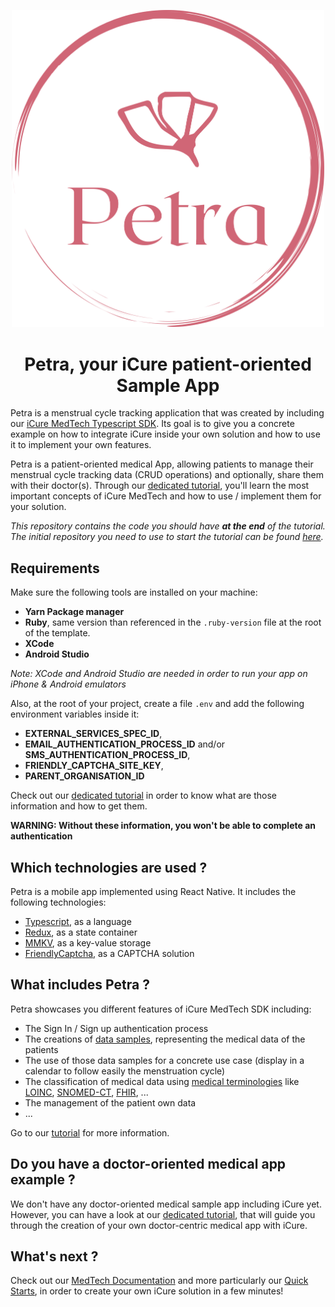 <p align="center">
    <a href="https://docs.icure.com/sdks/tutorial/petra/foreword">
        <img alt="icure-your-data-platform-for-medtech-and-ehr" src="./petra_logo.svg" width="500">
    </a>
    <h1 align="center">Petra, your iCure patient-oriented Sample App</h1>
</p>


Petra is a menstrual cycle tracking application that was created by including our [iCure MedTech Typescript SDK](https://github.com/icure/icure-medical-device-js-sdk). Its goal is to give you a concrete example on how to integrate iCure inside your own solution and how to use it to implement your own features. 

Petra is a patient-oriented medical App, allowing patients to manage their menstrual cycle tracking data (CRUD operations) and optionally, share them with their doctor(s). Through our [dedicated tutorial](https://docs.icure.com/sdks/tutorial/petra/foreword), you'll learn the most important concepts of iCure MedTech and how to use / implement them for your solution. 

*This repository contains the code you should have __at the end__ of the tutorial. The initial repository you need to use to start the tutorial can be found [here](https://github.com/icure/icure-medical-device-react-native-app-tutorial-template).*


## Requirements 
Make sure the following tools are installed on your machine: 
- **Yarn Package manager**
- **Ruby**, same version than referenced in the `.ruby-version` file at the root of the template. 
- **XCode**
- **Android Studio**

*Note: XCode and Android Studio are needed in order to run your app on iPhone & Android emulators*

Also, at the root of your project, create a file `.env` and add the following environment variables inside it:
- **EXTERNAL_SERVICES_SPEC_ID**,
- **EMAIL_AUTHENTICATION_PROCESS_ID** and/or **SMS_AUTHENTICATION_PROCESS_ID**,
- **FRIENDLY_CAPTCHA_SITE_KEY**,
- **PARENT_ORGANISATION_ID**

Check out our [dedicated tutorial](https://docs.icure.com/sdks/tutorial/petra/foreword) in order to know what are those information and how to get them.

**WARNING: Without these information, you won't be able to complete an authentication**


## Which technologies are used ?
Petra is a mobile app implemented using React Native. It includes the following technologies: 
- [Typescript](https://www.typescriptlang.org/docs/handbook/typescript-from-scratch.html), as a language
- [Redux](https://redux.js.org/introduction/getting-started), as a state container
- [MMKV](https://github.com/Tencent/MMKV), as a key-value storage
- [FriendlyCaptcha](https://friendlycaptcha.com/), as a CAPTCHA solution


## What includes Petra ? 
Petra showcases you different features of iCure MedTech SDK including: 
- The Sign In / Sign up authentication process
- The creations of [data samples](https://docs.icure.com/sdks/glossary#data-sample), representing the medical data of the patients 
- The use of those data samples for a concrete use case (display in a calendar to follow easily the menstruation cycle)
- The classification of medical data using [medical terminologies](https://docs.icure.com/sdks/glossary#terminologies) like [LOINC](https://loinc.org/), [SNOMED-CT](https://www.snomed.org/), [FHIR](https://www.hl7.org/fhir/), ...
- The management of the patient own data
- ... 

Go to our [tutorial](https://docs.icure.com/sdks/tutorial/petra/foreword) for more information. 


## Do you have a doctor-oriented medical app example ? 
We don't have any doctor-oriented medical sample app including iCure yet. 
However, you can have a look at our [dedicated tutorial](https://docs.icure.com/sdks/tutorial/), that will guide you through the creation of your own doctor-centric medical app with iCure. 


## What's next ? 
Check out our [MedTech Documentation](https://docs.icure.com/sdks/tutorial/petra/foreword) and more particularly our [Quick Starts](https://docs.icure.com/sdks/quick-start/), in order to create your own iCure solution in a few minutes! 
